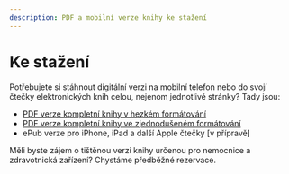 ```yaml
---
description: PDF a mobilní verze knihy ke stažení
---
```


# Ke stažení

Potřebujete si stáhnout digitální verzi na mobilní telefon nebo do svojí čtečky elektronických knih celou, nejenom jednotlivé stránky? Tady jsou:

* [PDF verze kompletní knihy v hezkém formátování](https://github.com/covid19cz/handbook/raw/master/export/prirucka_covid19.pdf)
* [PDF verze kompletní knihy ve zjednodušeném formátování](https://github.com/covid19cz/handbook/raw/master/export/prirucka_covid19cz_jednoducha.pdf)
* ePub verze pro iPhone, iPad a další Apple čtečky \[v přípravě\]

Měli byste zájem o tištěnou verzi knihy určenou pro nemocnice a zdravotnická zařízení? Chystáme předběžné rezervace. 

